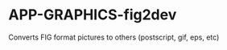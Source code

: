 APP-GRAPHICS-fig2dev
====================

Converts FIG format pictures to others (postscript, gif, eps, etc)
